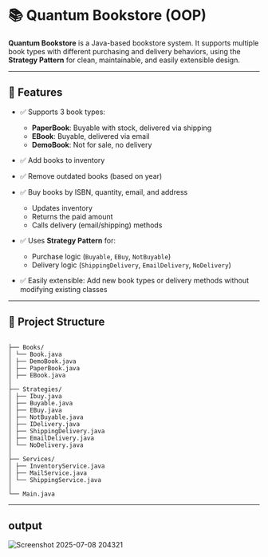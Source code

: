 # 📚 Quantum Bookstore (OOP)

**Quantum Bookstore** is a Java-based bookstore system. It supports multiple book types with different purchasing and delivery behaviors, using the **Strategy Pattern** for clean, maintainable, and easily extensible design.

---

## 🧩 Features

- ✅ Supports 3 book types:
  - **PaperBook**: Buyable with stock, delivered via shipping
  - **EBook**: Buyable, delivered via email
  - **DemoBook**: Not for sale, no delivery

- ✅ Add books to inventory
- ✅ Remove outdated books (based on year)
- ✅ Buy books by ISBN, quantity, email, and address
  - Updates inventory
  - Returns the paid amount
  - Calls delivery (email/shipping) methods

- ✅ Uses **Strategy Pattern** for:
  - Purchase logic (`Buyable`, `EBuy`, `NotBuyable`)
  - Delivery logic (`ShippingDelivery`, `EmailDelivery`, `NoDelivery`)

- ✅ Easily extensible: Add new book types or delivery methods without modifying existing classes

---

## 📁 Project Structure
```plaintext

├── Books/
│ └── Book.java
│ ├── DemoBook.java
│ ├── PaperBook.java
│ ├── EBook.java
│
├── Strategies/
│ ├── Ibuy.java 
│ ├── Buyable.java
│ ├── EBuy.java
│ ├── NotBuyable.java
│ ├── IDelivery.java
│ ├── ShippingDelivery.java
│ ├── EmailDelivery.java
│ └── NoDelivery.java
│
├── Services/
│ ├── InventoryService.java
│ ├── MailService.java
│ └── ShippingService.java
│
└── Main.java
```
---

## output

![Screenshot 2025-07-08 204321](https://github.com/user-attachments/assets/a9fe55e4-4beb-4c35-9856-174b8f8dfaee)
